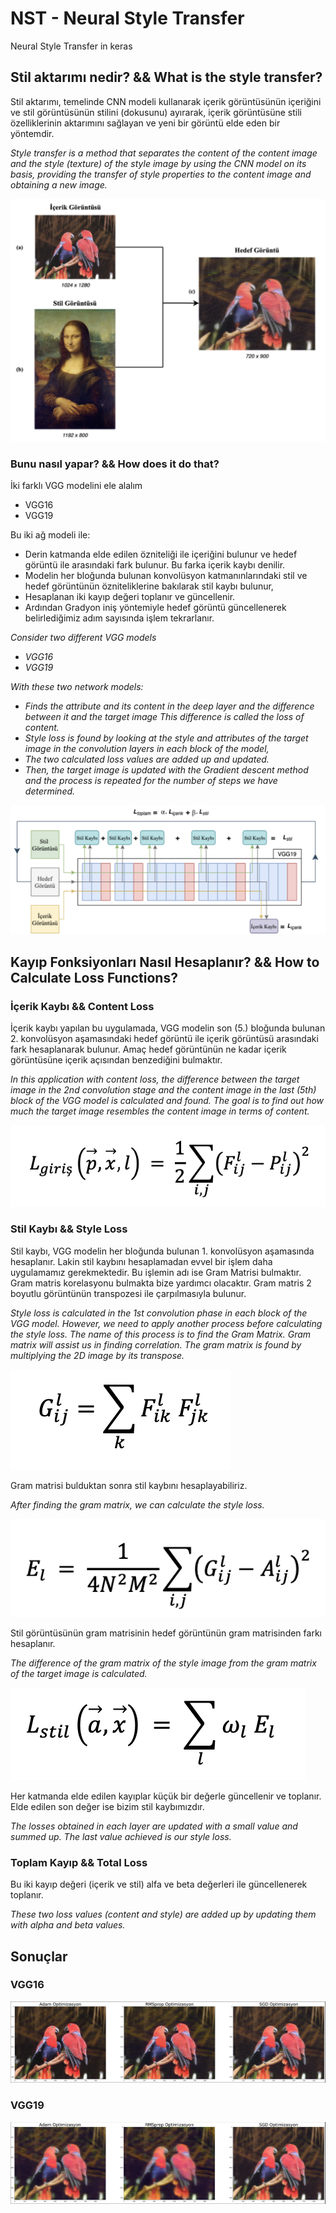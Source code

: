 # NST - Neural Style Transfer
 Neural Style Transfer in keras

## Stil aktarımı nedir? && What is the style transfer?
Stil aktarımı, temelinde CNN modeli kullanarak içerik görüntüsünün içeriğini ve stil görüntüsünün stilini (dokusunu) ayırarak, içerik görüntüsüne stili özelliklerinin aktarımını sağlayan ve yeni bir görüntü elde eden bir yöntemdir.

<i>Style transfer is a method that separates the content of the content image and the style (texture) of the style image by using the CNN model on its basis, providing the transfer of style properties to the content image and obtaining a new image.</i>

![](./assets/nst_mantik.png)

### Bunu nasıl yapar? && How does it do that?
İki farklı VGG modelini ele alalım

  - VGG16
  - VGG19

Bu iki ağ modeli ile:
  - Derin katmanda elde edilen özniteliği ile içeriğini bulunur ve hedef görüntü ile arasındaki fark bulunur. Bu farka içerik kaybı denilir.
  - Modelin her bloğunda bulunan konvolüsyon katmanınlarındaki stil ve hedef görüntünün özniteliklerine bakılarak stil kaybı bulunur,
  - Hesaplanan iki kayıp değeri toplanır ve güncellenir.
  - Ardından Gradyon iniş yöntemiyle hedef görüntü güncellenerek belirlediğimiz adım sayısında işlem tekrarlanır.
  
<i>Consider two different VGG models

  - VGG16
  - VGG19

With these two network models:
  - Finds the attribute and its content in the deep layer and the difference between it and the target image This difference is called the loss of content.
  - Style loss is found by looking at the style and attributes of the target image in the convolution layers in each block of the model,
  - The two calculated loss values are added up and updated.
  - Then, the target image is updated with the Gradient descent method and the process is repeated for the number of steps we have determined.</i>
  
![](./assets/nst.png)

## Kayıp Fonksiyonları Nasıl Hesaplanır? && How to Calculate Loss Functions?
### İçerik Kaybı && Content Loss
İçerik kaybı yapılan bu uygulamada, VGG modelin son (5.) bloğunda bulunan 2. konvolüsyon aşamasındaki hedef görüntü ile içerik görüntüsü arasındaki fark hesaplanarak bulunur. Amaç hedef görüntünün ne kadar içerik görüntüsüne içerik açısından benzediğini bulmaktır.

<i>In this application with content loss, the difference between the target image in the 2nd convolution stage and the content image in the last (5th) block of the VGG model is calculated and found. The goal is to find out how much the target image resembles the content image in terms of content.</i>

![](./assets/l_content.png)

### Stil Kaybı && Style Loss
Stil kaybı, VGG modelin her bloğunda bulunan 1. konvolüsyon aşamasında hesaplanır. Lakin stil kaybını hesaplamadan evvel bir işlem daha uygulamamız gerekmektedir. Bu işlemin adı ise Gram Matrisi bulmaktır. Gram matris korelasyonu bulmakta bize yardımcı olacaktır. 
Gram matris 2 boyutlu görüntünün transpozesi ile çarpılmasıyla bulunur.

<i>Style loss is calculated in the 1st convolution phase in each block of the VGG model. However, we need to apply another process before calculating the style loss. The name of this process is to find the Gram Matrix. Gram matrix will assist us in finding correlation.
The gram matrix is found by multiplying the 2D image by its transpose.</i>

![](./assets/gram_matrix.png)

Gram matrisi bulduktan sonra stil kaybını hesaplayabiliriz.

<i>After finding the gram matrix, we can calculate the style loss.</i>

![](./assets/l_style_1.png)

Stil görüntüsünün gram matrisinin hedef görüntünün gram matrisinden farkı hesaplanır.

<i>The difference of the gram matrix of the style image from the gram matrix of the target image is calculated.</i>

![](./assets/l_style_2.png)

Her katmanda elde edilen kayıplar küçük bir değerle güncellenir ve toplanır. Elde edilen son değer ise bizim stil kaybımızdır.

<i>The losses obtained in each layer are updated with a small value and summed up. The last value achieved is our style loss.</i>

### Toplam Kayıp && Total Loss
Bu iki kayıp değeri (içerik ve stil) alfa ve beta değerleri ile güncellenerek toplanır.

<i>These two loss values (content and style) are added up by updating them with alpha and beta values.</i>

## Sonuçlar
### VGG16
![](./assets/vgg16.png)

### VGG19
![](./assets/vgg19.png)


